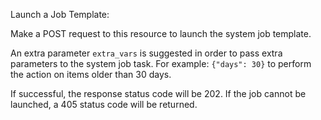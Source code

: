 Launch a Job Template:

Make a POST request to this resource to launch the system job template.

An extra parameter `extra_vars` is suggested in order to pass extra parameters
to the system job task.  For example:   `{"days": 30}` to perform the action on
items older than 30 days.

If successful, the response status code will be 202.  If the job cannot be
launched, a 405 status code will be returned.
